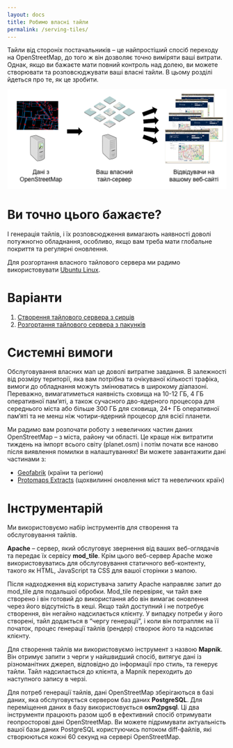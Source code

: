 ```yaml
---
layout: docs
title: Робимо власні тайли
permalink: /serving-tiles/
---
```


Тайли від стороніх постачальників – це найпростіший спосіб переходу на OpenStreetMap, до того ж він дозволяє точно виміряти ваші витрати. Однак, якщо ви бажаєте мати повний контроль над долею, ви можете створювати та розповсюджувати ваші власні тайли. В цьому розділі йдеться про те, як це зробити.

![](serving-tiles.png)

# Ви точно цього бажаєте?

І генерація тайлів, і їх розповсюдження вимагають наявності доволі потужногно обладнання, особливо, якщо вам треба мати глобальне покриття та регулярні оновлення.

Для розгортання власного тайлового сервера ми радимо використовувати [Ubuntu Linux](http://www.ubuntu.com/).

# Варіанти

1.  [Створення тайлового сервера з сирців](manually-building-a-tile-server-18-04-lts/)
2.  [Розгортання тайлового сервера з пакунків](building-a-tile-server-from-packages/)

# Системні вимоги

Обслуговування власних мап це доволі витратне завдання. В залежності від розміру території, яка вам потрібна та очікуваної кількості трафіка, вимоги до обладнання можуть змінюватись в широкому діапазоні. Переважно, вимагатиметься наявність сховища на 10-12 ГБ, 4 ГБ оперативної пам’яті, а також сучасного дво-ядерного процесора для середнього міста або більше 300 ГБ для сховища, 24+ ГБ оперативної пам’яті та не менш ніж чотири-ядерний процесор для всієї планети.

Ми радимо вам розпочати роботу з невеличких частин даних OpenStreetMap – з міста, району чи області. Це краще ніж витратити тиждень на імпорт всього світу (planet.osm) і потім почати все наново після виявлення помилки в налаштуваннях! Ви можете завантажити дані частинами з:

*   [Geofabrik](http://download.geofabrik.de/osm/) (країни та регіони)
*   [Protomaps Extracts](https://protomaps.com/extracts/) (щохвилинні оновлення міст та невеличких країн)

# Інструментарій

Ми використовуємо набір інструментів для створення та обслуговування тайлів.

**Apache** – сервер, який обслуговує звернення від ваших веб-оглядачів та передає їх сервісу **mod_tile**. Крім цього веб-сервер Apache може використовуватись для обслуговування статичного веб-контенту, такого як HTML, JavaScript та CSS для вашої сторінки з мапою.

Після надходження від користувача запиту Apache направляє запит до mod_tile для подальшої обробки. Mod_tile перевіряє, чи тайл вже створено і він готовий до використання або він вимагає оновлення через його відсутність в кеші. Якщо тайл доступний і не потребує створення, він негайно надсилається клієнту. У випадку потреби у його створені, тайл додається в “чергу генерації”, і коли він потрапляє на її початок, процес генерації тайлів (рендер) створює його та надсилає клієнту.

Для створення тайлів ми використовуємо інструмент з назвою **Mapnik**. Він отримує запити з черги у найшвидший спосіб, витягує дані із різноманітних джерел, відповідно до інформації про стиль, та генерує тайли. Тайл надсилається до клієнта, а Mapnik переходить до наступного запису в черзі.

Для потреб генерації тайлів, дані OpenStreetMap зберігаються в базі даних, яка обслуговується сервером баз даних **PostgreSQL**. Для переміщення даних в базу використовується **osm2pgsql**. Ці два інструменти працюють разом щоб в ефективний спосіб отримувати геопросторові дані OpenStreetMap. Ви можете підримувати актуальність вашої бази даних PostgreSQL користуючись потоком diff-файлів, які створюються кожні 60 секунд на сервері OpenStreetMap.
